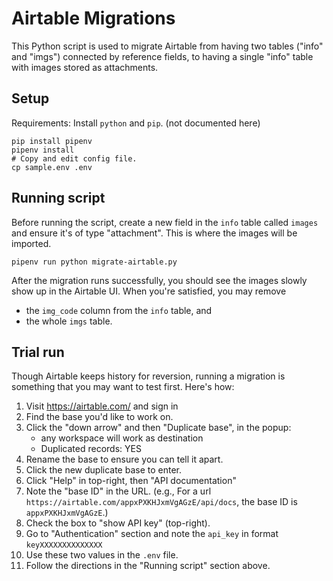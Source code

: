 # Airtable Migrations

This Python script is used to migrate Airtable from having two tables ("info"
and "imgs") connected by reference fields, to having a single "info" table with
images stored as attachments.

## Setup

Requirements: Install `python` and `pip`. (not documented here)

```
pip install pipenv
pipenv install
# Copy and edit config file.
cp sample.env .env
```

## Running script

Before running the script, create a new field in the `info` table called
`images` and ensure it's of type "attachment". This is where the images will be imported.

```
pipenv run python migrate-airtable.py 
```

After the migration runs successfully, you should see the images slowly show up
in the Airtable UI. When you're satisfied, you may remove
- the `img_code` column from the `info` table, and
- the whole `imgs` table.

## Trial run

Though Airtable keeps history for reversion, running a migration is something
that you may want to test first. Here's how:

1. Visit https://airtable.com/ and sign in
2. Find the base you'd like to work on.
3. Click the "down arrow" and then "Duplicate base", in the popup:
    - any workspace will work as destination
    - Duplicated records: YES
4. Rename the base to ensure you can tell it apart.
5. Click the new duplicate base to enter.
6. Click "Help" in top-right, then "API documentation"
7. Note the "base ID" in the URL. (e.g., For a url `https://airtable.com/appxPXKHJxmVgAGzE/api/docs`, the base ID is `appxPXKHJxmVgAGzE`.)
8. Check the box to "show API key" (top-right).
9. Go to "Authentication" section and note the `api_key` in format `keyXXXXXXXXXXXXXX`
10. Use these two values in the `.env` file.
11. Follow the directions in the "Running script" section above.
